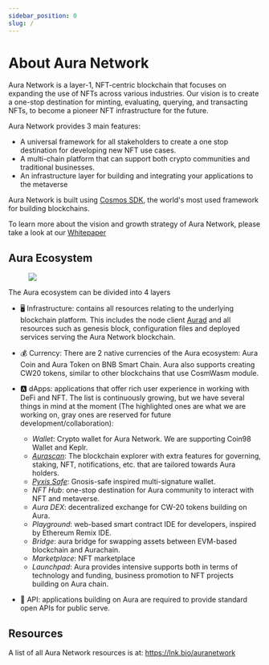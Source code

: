 ```yaml
---
sidebar_position: 0
slug: /
---
```


# About Aura Network
Aura Network is a layer-1, NFT-centric blockchain that focuses on expanding the use of NFTs across various industries. Our vision is to create a one-stop destination for minting, evaluating, querying, and transacting NFTs, to become a pioneer NFT infrastructure for the future.

Aura Network provides 3 main features:

- A universal framework for all stakeholders to create a one stop destination for developing new NFT use cases.
- A multi-chain platform that can support both crypto communities and traditional businesses.
- An infrastructure layer for building and integrating your applications to the metaverse

Aura Network is built using [Cosmos SDK](https://v1.cosmos.network/sdk), the world's most used framework for building blockchains.

To learn more about the vision and growth strategy of Aura Network, please take a look at our [Whitepaper](https://github.com/aura-nw/whitepaper/blob/main/release/Aura_Network___whitepaper.pdf)

## Aura Ecosystem
<figure>
  <img src="/img/graphic/auraeco.png"/>
</figure>

The Aura ecosystem can be divided into 4 layers

- 🖥 Infrastructure: contains all resources relating to the underlying blockchain platform. This includes the node client [Aurad](https://github.com/aura-nw/aura) and all resources such as genesis block, configuration files and deployed services serving the Aura Network blockchain.
- 💰 Currency: There are 2 native currencies of the Aura ecosystem: Aura Coin and Aura Token on BNB Smart Chain. Aura also supports creating CW20 tokens, similar to other blockchains that use CosmWasm module.
- 🅰 dApps: applications that offer rich user experience in working with DeFi and NFT. The list is continuously growing, but we have several things in mind at the moment (The highlighted ones are what we are working on, gray ones are reserved for future development/collaboration):
    - *Wallet*: Crypto wallet for Aura Network. We are supporting Coin98 Wallet and Keplr.
    - [*Aurascan*](../../product/aurascan): The blockchain explorer with extra features for governing, staking, NFT, notifications, etc. that are tailored towards Aura holders. 
	- [*Pyxis Safe*](../../product/pyxis-safe): Gnosis-safe inspired multi-signature wallet.
    - *NFT Hub*: one-stop destination for Aura community to interact with NFT and metaverse.
    - *Aura DEX*: decentralized exchange for CW-20 tokens building on Aura.
    - *Playground*: web-based smart contract IDE for developers, inspired by Ethereum Remix IDE.
    - *Bridge*: aura bridge for swapping assets between EVM-based blockchain and Aurachain.
    - *Marketplace*: NFT marketplace
    - *Launchpad*: Aura provides intensive supports both in terms of technology and funding, business promotion to NFT projects building on Aura chain.

- 📑 API: applications building on Aura are required to provide standard open APIs for public serve.

## Resources
A list of all Aura Network resources is at: https://lnk.bio/auranetwork

